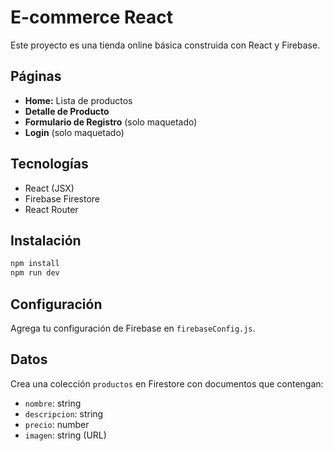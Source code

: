 # E-commerce React

Este proyecto es una tienda online básica construida con React y Firebase.

## Páginas

- **Home:** Lista de productos
- **Detalle de Producto**
- **Formulario de Registro** (solo maquetado)
- **Login** (solo maquetado)

## Tecnologías

- React (JSX)
- Firebase Firestore
- React Router

## Instalación

```bash
npm install
npm run dev
```

## Configuración

Agrega tu configuración de Firebase en `firebaseConfig.js`.

## Datos

Crea una colección `productos` en Firestore con documentos que contengan:
- `nombre`: string
- `descripcion`: string
- `precio`: number
- `imagen`: string (URL)
